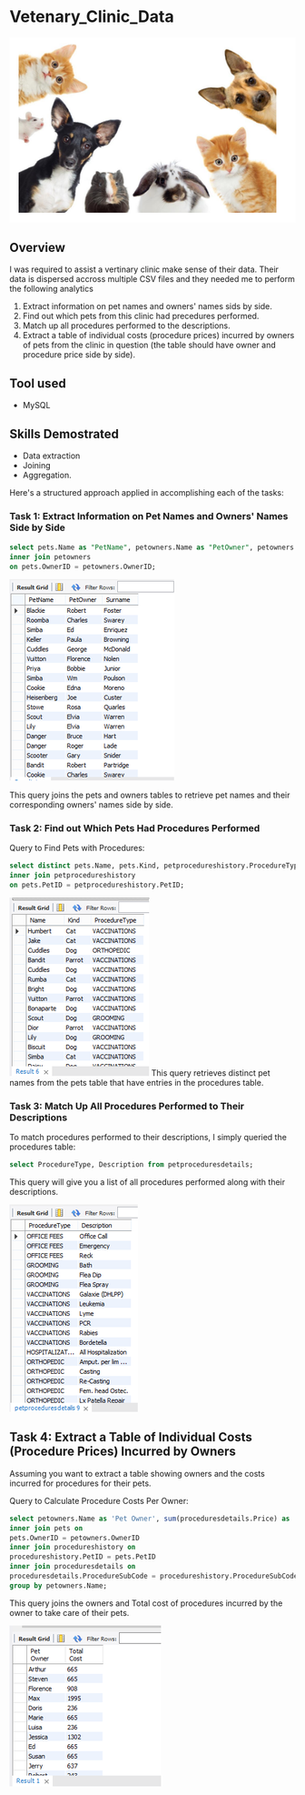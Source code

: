 # Vetenary_Clinic_Data
![](https://github.com/nnamdi-kemas/Vetenary_Clinic_Data/blob/main/petpicture.PNG)

## Overview

I was required to assist a vertinary clinic make sense of their data. Their data is dispersed accross multiple CSV files and they needed me to perform the following analytics

1. Extract information on pet names and owners' names sids by side.
2. Find out which pets from this clinic had precedures performed.
3. Match up all procedures performed to the descriptions.
4. Extract a table of individual costs (procedure prices) incurred by owners of pets from the clinic in question (the table should have owner and procedure price side by side).

## Tool used
- MySQL

## Skills Demostrated
- Data extraction
- Joining
- Aggregation.

Here's a structured approach applied in accomplishing each of the tasks:

### Task 1: Extract Information on Pet Names and Owners' Names Side by Side
```sql
select pets.Name as "PetName", petowners.Name as "PetOwner", petowners.Surname from pets
inner join petowners
on pets.OwnerID = petowners.OwnerID;
```
![](petnameandowner.PNG)

This query joins the pets and owners tables to retrieve pet names and their corresponding owners' names side by side.

### Task 2: Find out Which Pets Had Procedures Performed

Query to Find Pets with Procedures:
```sql
select distinct pets.Name, pets.Kind, petprocedureshistory.ProcedureType from pets
inner join petprocedureshistory
on pets.PetID = petprocedureshistory.PetID;
```
![](https://github.com/nnamdi-kemas/Vetenary_Clinic_Data/blob/main/nameandproceduretype.PNG)
This query retrieves distinct pet names from the pets table that have entries in the procedures table.

### Task 3: Match Up All Procedures Performed to Their Descriptions
To match procedures performed to their descriptions, I simply queried the procedures table:

```sql
select ProcedureType, Description from petproceduresdetails;
```

This query will give you a list of all procedures performed along with their descriptions.

![](https://github.com/nnamdi-kemas/Vetenary_Clinic_Data/blob/main/proceduretypeanddescription.PNG)

## Task 4: Extract a Table of Individual Costs (Procedure Prices) Incurred by Owners
Assuming you want to extract a table showing owners and the costs incurred for procedures for their pets.

Query to Calculate Procedure Costs Per Owner:

```sql
select petowners.Name as 'Pet Owner', sum(proceduresdetails.Price) as 'Total Cost'  from petowners
inner join pets on
pets.OwnerID = petowners.OwnerID
inner join procedureshistory on 
procedureshistory.PetID = pets.PetID
inner join proceduresdetails on
proceduresdetails.ProcedureSubCode = procedureshistory.ProcedureSubCode
group by petowners.Name;
```

This query joins the owners and Total cost of procedures incurred by the owner to take care of their pets.

![](https://github.com/nnamdi-kemas/Vetenary_Clinic_Data/blob/main/petownerandcost.PNG)







